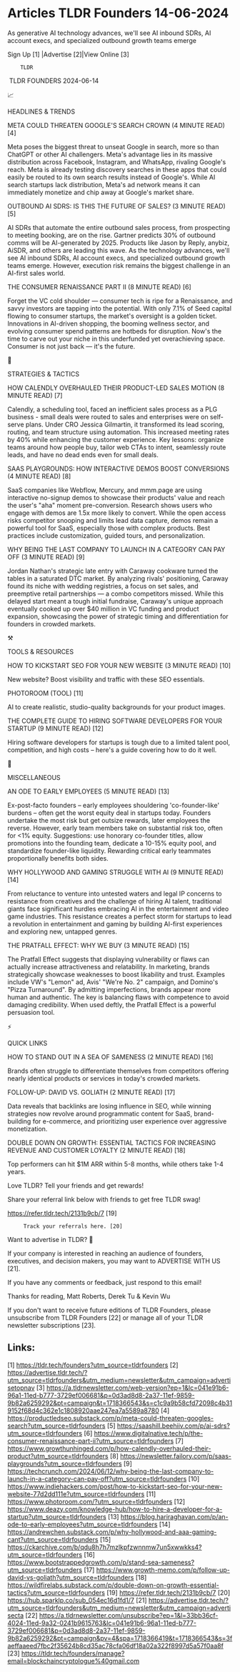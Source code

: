 # Articles TLDR Founders 14-06-2024

As generative AI technology advances, we'll see AI inbound SDRs, AI
account execs, and specialized outbound growth teams emerge  

 Sign Up [1] |Advertise [2]|View Online [3] 

		TLDR 

 TLDR FOUNDERS 2024-06-14

📈 

HEADLINES & TRENDS

 META COULD THREATEN GOOGLE'S SEARCH CROWN (4 MINUTE READ) [4] 

 Meta poses the biggest threat to unseat Google in search, more so
than ChatGPT or other AI challengers. Meta's advantage lies in its
massive distribution across Facebook, Instagram, and WhatsApp,
rivaling Google's reach. Meta is already testing discovery searches in
these apps that could easily be routed to its own search results
instead of Google's. While AI search startups lack distribution,
Meta's ad network means it can immediately monetize and chip away at
Google's market share. 

 OUTBOUND AI SDRS: IS THIS THE FUTURE OF SALES? (3 MINUTE READ) [5] 

 AI SDRs that automate the entire outbound sales process, from
prospecting to meeting booking, are on the rise. Gartner predicts 30%
of outbound comms will be AI-generated by 2025. Products like Jason by
Reply, anybiz, AiSDR, and others are leading this wave. As the
technology advances, we'll see AI inbound SDRs, AI account execs, and
specialized outbound growth teams emerge. However, execution risk
remains the biggest challenge in an AI-first sales world. 

 THE CONSUMER RENAISSANCE PART II (8 MINUTE READ) [6] 

 Forget the VC cold shoulder — consumer tech is ripe for a
Renaissance, and savvy investors are tapping into the potential. With
only 7.1% of Seed capital flowing to consumer startups, the market's
oversight is a golden ticket. Innovations in AI-driven shopping, the
booming wellness sector, and evolving consumer spend patterns are
hotbeds for disruption. Now's the time to carve out your niche in this
underfunded yet overachieving space. Consumer is not just back —
it's the future. 

🧠 

STRATEGIES & TACTICS

 HOW CALENDLY OVERHAULED THEIR PRODUCT-LED SALES MOTION (8 MINUTE
READ) [7] 

 Calendly, a scheduling tool, faced an inefficient sales process as a
PLG business - small deals were routed to sales and enterprises were
on self-serve plans. Under CRO Jessica Gilmartin, it transformed its
lead scoring, routing, and team structure using automation. This
increased meeting rates by 40% while enhancing the customer
experience. Key lessons: organize teams around how people buy, tailor
web CTAs to intent, seamlessly route leads, and have no dead ends even
for small deals. 

 SAAS PLAYGROUNDS: HOW INTERACTIVE DEMOS BOOST CONVERSIONS (4 MINUTE
READ) [8] 

 SaaS companies like Webflow, Mercury, and mmm.page are using
interactive no-signup demos to showcase their products' value and
reach the user's "aha" moment pre-conversion. Research shows users who
engage with demos are 1.5x more likely to convert. While the open
access risks competitor snooping and limits lead data capture, demos
remain a powerful tool for SaaS, especially those with complex
products. Best practices include customization, guided tours, and
personalization. 

 WHY BEING THE LAST COMPANY TO LAUNCH IN A CATEGORY CAN PAY OFF (3
MINUTE READ) [9] 

 Jordan Nathan's strategic late entry with Caraway cookware turned the
tables in a saturated DTC market. By analyzing rivals' positioning,
Caraway found its niche with wedding registries, a focus on set sales,
and preemptive retail partnerships — a combo competitors missed.
While this delayed start meant a tough initial fundraise, Caraway's
unique approach eventually cooked up over $40 million in VC funding
and product expansion, showcasing the power of strategic timing and
differentiation for founders in crowded markets. 

⚒️ 

TOOLS & RESOURCES

 HOW TO KICKSTART SEO FOR YOUR NEW WEBSITE (3 MINUTE READ) [10] 

 New website? Boost visibility and traffic with these SEO essentials. 

 PHOTOROOM (TOOL) [11] 

 AI to create realistic, studio-quality backgrounds for your product
images. 

 THE COMPLETE GUIDE TO HIRING SOFTWARE DEVELOPERS FOR YOUR STARTUP (9
MINUTE READ) [12] 

 Hiring software developers for startups is tough due to a limited
talent pool, competition, and high costs – here's a guide covering
how to do it well. 

🎁 

MISCELLANEOUS

 AN ODE TO EARLY EMPLOYEES (5 MINUTE READ) [13] 

 Ex-post-facto founders – early employees shouldering
'co-founder-like' burdens – often get the worst equity deal in
startups today. Founders undertake the most risk but get outsize
rewards, later employees the reverse. However, early team members take
on substantial risk too, often for <1% equity. Suggestions: use
honorary co-founder titles, allow promotions into the founding team,
dedicate a 10-15% equity pool, and standardize founder-like liquidity.
Rewarding critical early teammates proportionally benefits both sides.


 WHY HOLLYWOOD AND GAMING STRUGGLE WITH AI (9 MINUTE READ) [14] 

 From reluctance to venture into untested waters and legal IP concerns
to resistance from creatives and the challenge of hiring AI talent,
traditional giants face significant hurdles embracing AI in the
entertainment and video game industries. This resistance creates a
perfect storm for startups to lead a revolution in entertainment and
gaming by building AI-first experiences and exploring new, untapped
genres. 

 THE PRATFALL EFFECT: WHY WE BUY (3 MINUTE READ) [15] 

 The Pratfall Effect suggests that displaying vulnerability or flaws
can actually increase attractiveness and relatability. In marketing,
brands strategically showcase weaknesses to boost likability and
trust. Examples include VW's "Lemon" ad, Avis' "We're No. 2" campaign,
and Domino's "Pizza Turnaround". By admitting imperfections, brands
appear more human and authentic. The key is balancing flaws with
competence to avoid damaging credibility. When used deftly, the
Pratfall Effect is a powerful persuasion tool. 

⚡ 

QUICK LINKS

 HOW TO STAND OUT IN A SEA OF SAMENESS (2 MINUTE READ) [16] 

 Brands often struggle to differentiate themselves from competitors
offering nearly identical products or services in today's crowded
markets. 

 FOLLOW-UP: DAVID VS. GOLIATH (2 MINUTE READ) [17] 

 Data reveals that backlinks are losing influence in SEO, while
winning strategies now revolve around programmatic content for SaaS,
brand-building for e-commerce, and prioritizing user experience over
aggressive monetization. 

 DOUBLE DOWN ON GROWTH: ESSENTIAL TACTICS FOR INCREASING REVENUE AND
CUSTOMER LOYALTY (2 MINUTE READ) [18] 

 Top performers can hit $1M ARR within 5-8 months, while others take
1-4 years. 

Love TLDR? Tell your friends and get rewards!

 Share your referral link below with friends to get free TLDR swag! 

 https://refer.tldr.tech/2131b9cb/7 [19] 

		 Track your referrals here. [20] 

Want to advertise in TLDR? 📰

 If your company is interested in reaching an audience of founders,
executives, and decision makers, you may want to ADVERTISE WITH US
[21]. 

 If you have any comments or feedback, just respond to this email! 

Thanks for reading, 
Matt Roberts, Derek Tu & Kevin Wu 

If you don't want to receive future editions of TLDR Founders, please
unsubscribe from TLDR Founders [22] or manage all of your TLDR
newsletter subscriptions [23]. 

 

Links:
------
[1] https://tldr.tech/founders?utm_source=tldrfounders
[2] https://advertise.tldr.tech/?utm_source=tldrfounders&utm_medium=newsletter&utm_campaign=advertisetopnav
[3] https://a.tldrnewsletter.com/web-version?ep=1&lc=041e91b6-96a1-11ed-b777-3729ef006681&p=0d3ad8d8-2a37-11ef-9859-9b82a6259292&pt=campaign&t=1718366543&s=c1c9a9b58cfd72098c4b319152f68d4c362e1c1808920aae247ea7a5589a8780
[4] https://productledseo.substack.com/p/meta-could-threaten-googles-search?utm_source=tldrfounders
[5] https://saashill.beehiiv.com/p/ai-sdrs?utm_source=tldrfounders
[6] https://www.digitalnative.tech/p/the-consumer-renaissance-part-ii?utm_source=tldrfounders
[7] https://www.growthunhinged.com/p/how-calendly-overhauled-their-product?utm_source=tldrfounders
[8] https://newsletter.failory.com/p/saas-playgrounds?utm_source=tldrfounders
[9] https://techcrunch.com/2024/06/12/why-being-the-last-company-to-launch-in-a-category-can-pay-off?utm_source=tldrfounders
[10] https://www.indiehackers.com/post/how-to-kickstart-seo-for-your-new-website-77d2dd111e?utm_source=tldrfounders
[11] https://www.photoroom.com/?utm_source=tldrfounders
[12] https://www.deazy.com/knowledge-hub/how-to-hire-a-developer-for-a-startup?utm_source=tldrfounders
[13] https://blog.hariraghavan.com/p/an-ode-to-early-employees?utm_source=tldrfounders
[14] https://andrewchen.substack.com/p/why-hollywood-and-aaa-gaming-cant?utm_source=tldrfounders
[15] https://ckarchive.com/b/qdu8h7h7mzlkpfzwnnmw7un5xwwkks4?utm_source=tldrfounders
[16] https://www.bootstrappedgrowth.com/p/stand-sea-sameness?utm_source=tldrfounders
[17] https://www.growth-memo.com/p/follow-up-david-vs-goliath?utm_source=tldrfounders
[18] https://wildfirelabs.substack.com/p/double-down-on-growth-essential-tactics?utm_source=tldrfounders
[19] https://refer.tldr.tech/2131b9cb/7
[20] https://hub.sparklp.co/sub_054ec16d1fd1/7
[21] https://advertise.tldr.tech/?utm_source=tldrfounders&utm_medium=newsletter&utm_campaign=advertisecta
[22] https://a.tldrnewsletter.com/unsubscribe?ep=1&l=33bb36cf-4024-11ed-9a32-0241b9615763&lc=041e91b6-96a1-11ed-b777-3729ef006681&p=0d3ad8d8-2a37-11ef-9859-9b82a6259292&pt=campaign&pv=4&spa=1718366419&t=1718366543&s=3faeffaaeed7fbc2f35624b8cd35ac78cfa06df18a02a322f8997d5a57f0aa8f
[23] https://tldr.tech/founders/manage?email=blockchaincryptologue%40gmail.com